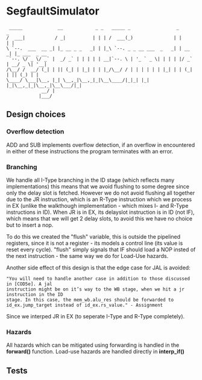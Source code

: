 # SegfaultSimulator

```
 _____             __            _ _   _____ _                 _       _
/  ___|           / _|          | | | /  ___(_)               | |     | |
\ `--.  ___  __ _| |_ __ _ _   _| | |_\ `--. _ _ __ ___  _   _| | __ _| |_ ___  _ __
 `--. \/ _ \/ _` |  _/ _` | | | | | __|`--. \ | '_ ` _ \| | | | |/ _` | __/ _ \| '__|
/\__/ /  __/ (_| | || (_| | |_| | | |_/\__/ / | | | | | | |_| | | (_| | || (_) | |
\____/ \___|\__, |_| \__,_|\__,_|_|\__\____/|_|_| |_| |_|\__,_|_|\__,_|\__\___/|_|
             __/ |
            |___/
```

## Design choices

### Overflow detection

ADD and SUB implements overflow detection, if an overflow in encountered in either of these instructions the program terminates with an error.

### Branching

We handle all I-Type branching in the ID stage (which reflects many implementations) this means that we avoid flushing to some degree since only the delay slot is fetched.
However we do not avoid flushing all together due to the JR instruction, which is an R-Type instruction which we process in EX (unlike the walkthough implementation - which mixes I- and R-Type instructions in ID).
When JR is in EX, its delayslot instruction is in ID (not IF), which means that we will get 2 delay slots, to avoid this we have no choice but to insert a nop.

To do this we created the "flush" variable, this is outside the pipelined registers, since it is not a register - its models a control line (its value is reset every cycle).
"flush" simply signals that IF should load a NOP insted of the next instruction - the same way we do for Load-Use hazards.

Another side effect of this design is that the edge case for JAL is avoided:

	"You will need to handle another case in addition to those discussed in [COD5e]. A jal
	instruction might be on it’s way to the WB stage, when we hit a jr instruction in the ID
	stage. In this case, the mem_wb.alu_res should be forwarded to id_ex.jump_target instead of id_ex.rs_value." - Assignment

Since we interped JR in EX (to seperate I-Type and R-Type completely).

### Hazards

All hazards which can be mitigated using forwarding is handled in the **forward()** function.
Load-use hazards are handled directly in **interp_if()**

## Tests